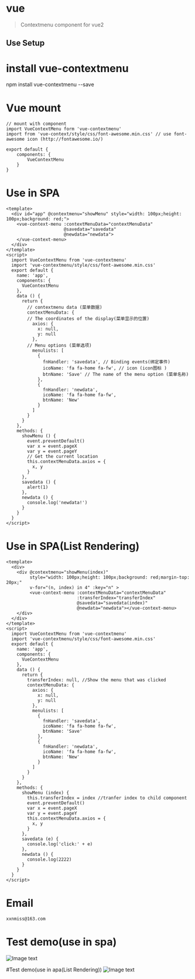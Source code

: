 # vue

> Contextmenu component for vue2

## Use Setup

# install vue-contextmenu
npm install vue-contextmenu --save

# Vue mount
	// mount with component
	import VueContextMenu form 'vue-contextmenu'
	import from 'vue-context/style/css/font-awesome.min.css' // use font-awesome icon (http://fontawesome.io/)

	export default {
		components: {
			VueContextMenu
		}
	}
# Use in SPA
	<template>
	  <div id="app" @contextmenu="showMenu" style="width: 100px;height: 100px;background: red;">
	    <vue-context-menu :contextMenuData="contextMenuData"
		                  @savedata="savedata"
		                  @newdata="newdata">
	    </vue-context-menu>
	  </div>
	</template>
	<script>
	  import VueContextMenu from 'vue-contextmenu'
	  import 'vue-contextmenu/style/css/font-awesome.min.css'
	  export default {
	    name: 'app',
	    components: {
	      VueContextMenu
	    },
	    data () {
	      return {
	      	// contextmenu data (菜单数据)
	        contextMenuData: {
	        // The coordinates of the display(菜单显示的位置)
	          axios: {
	            x: null,
	            y: null
	          },
	        // Menu options (菜单选项)
	          menulists: [
	            {
	              fnHandler: 'savedata', // Binding events(绑定事件)
	              icoName: 'fa fa-home fa-fw', // icon (icon图标 )
	              btnName: 'Save' // The name of the menu option (菜单名称)
	            },
	            {
	              fnHandler: 'newdata',
	              icoName: 'fa fa-home fa-fw',
	              btnName: 'New'
	            }
	          ]
	        }
	      }
	    },
	    methods: {
	      showMenu () {
	        event.preventDefault()
	        var x = event.pageX
	        var y = event.pageY
	        // Get the current location
	        this.contextMenuData.axios = {
	          x, y
	        }
	      },
	      savedata () {
	      	alert(1)
	      },
	      newdata () {
	      	console.log('newdata!')
	      }
	    }
	  }
	</script>
# Use in SPA(List Rendering)
    <template>
      <div>
        <div @contextmenu="showMenu(index)"
             style="width: 100px;height: 100px;background: red;margin-top: 20px;"
             v-for="(n, index) in 4" :key="n" >
             <vue-context-menu :contextMenuData="contextMenuData"
                               :transferIndex="transferIndex"
                               @savedata="savedata(index)"
                               @newdata="newdata"></vue-context-menu>
        </div>
      </div>
    </template>
    <script>
      import VueContextMenu from 'vue-contextmenu'
      import 'vue-contextmenu/style/css/font-awesome.min.css'
      export default {
        name: 'app',
        components: {
          VueContextMenu
        },
        data () {
          return {
            transferIndex: null, //Show the menu that was clicked
            contextMenuData: {
              axios: {
                x: null,
                y: null
              },
              menulists: [
                {
                  fnHandler: 'savedata',
                  icoName: 'fa fa-home fa-fw',
                  btnName: 'Save'
                },
                {
                  fnHandler: 'newdata',
                  icoName: 'fa fa-home fa-fw',
                  btnName: 'New'
                }
              ]
            }
          }
        },
        methods: {
          showMenu (index) {
            this.transferIndex = index //tranfer index to child component
            event.preventDefault()
            var x = event.pageX
            var y = event.pageY
            this.contextMenuData.axios = {
              x, y
            }
          },
          savedata (e) {
            console.log('click:' + e)
          },
          newdata () {
            console.log(2222)
          }
        }
      }
    </script>
# Email
    xxnmiss@163.com
# Test demo(use in spa)
![Image text](https://raw.githubusercontent.com/chIIC/vue-contextmenu/master/test.gif)

#Test demo(use in apa(List Rendering))
![Image text](https://raw.githubusercontent.com/chIIC/vue-contextmenu/master/test1.gif)





